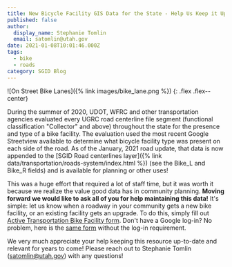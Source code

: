```yaml
---
title: New Bicycle Facility GIS Data for the State - Help Us Keep it Up to Date!
published: false
author:
  display_name: Stephanie Tomlin
  email: satomlin@utah.gov
date: 2021-01-08T10:01:46.000Z
tags:
  - bike
  - roads
category: SGID Blog
---
```


![On Street Bike Lanes]({% link images/bike_lane.png %})
{: .flex .flex--center}

During the summer of 2020, UDOT, WFRC and other transportation agencies evaluated every UGRC road centerline file segment (functional classification "Collector" and above) throughout the state for the presence and type of a bike facility. The evaluation used the most recent Google Streetview available to determine what bicycle facility type was present on each side of the road. As of the January, 2021 road update, that data is now appended to the [SGID Road centerlines layer]({% link data/transportation/roads-system/index.html %}) (see the Bike_L and Bike_R fields) and is available for planning or other uses!

This was a huge effort that required a lot of staff time, but it was worth it because we realize the value good data has in community planning. **Moving forward we would like to ask all of you for help maintaining this data!** It's simple: let us know when a roadway in your community gets a new bike facility, or an existing facility gets an upgrade. To do this, simply fill out [Active Transportation Bike Facility form](https://docs.google.com/forms/d/e/1FAIpQLSd8qkI4_BjAMv9-9pYY9VbrcZ_SG7AjoLxYwJ-WB-Fh1BmE8g/viewform). Don't have a Google log-in? No problem, here is the [same form](https://docs.google.com/forms/d/e/1FAIpQLSd6F4_7P6Fa2GMZ6SzUL67bPd6CDoO0n26vuoNiEbI0yU5OwQ/viewform) without the log-in requirement.

We very much appreciate your help keeping this resource up-to-date and relevant for years to come! Please reach out to Stephanie Tomlin (satomlin@utah.gov) with any questions!
